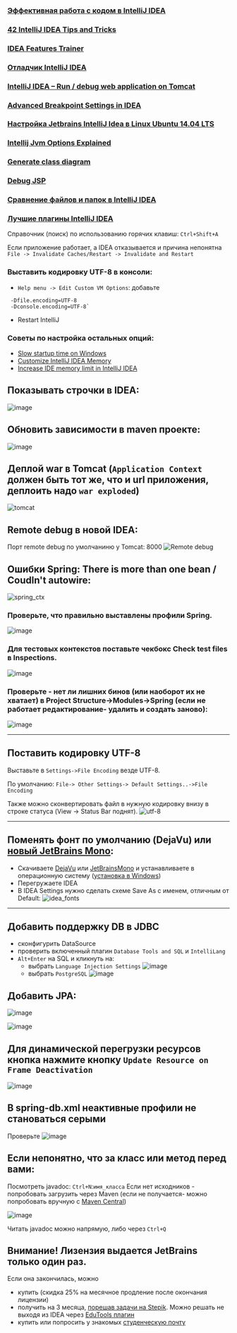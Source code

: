 ### <a href="http://jeeconf.com/archive/jeeconf-2013/materials/intellij-idea/">Эффективная работа с кодом в IntelliJ IDEA</a>

### <a href="https://www.youtube.com/watch?v=eq3KiAH4IBI">42 IntelliJ IDEA Tips and Tricks</a>

### <a href="https://blog.jetbrains.com/idea/2016/12/ide-features-trainer/">IDEA Features Trainer</a>

### <a href="http://info.javarush.ru/idea_help/2014/01/22/Руководство-пользователя-IntelliJ-IDEA-Отладчик-.html">Отладчик IntelliJ IDEA</a>

### <a href="https://www.mkyong.com/intellij/intellij-idea-run-debug-web-application-on-tomcat/">IntelliJ IDEA – Run / debug web application on Tomcat</a>

### [Advanced Breakpoint Settings in IDEA](https://nirlaor.wordpress.com/2011/02/10/advanced-breakpoint-settings-in-idea/)

### <a href="https://habrahabr.ru/post/279897/">Настройка Jetbrains IntelliJ Idea в Linux Ubuntu 14.04 LTS</a>

### [Intellij Jvm Options Explained](https://github.com/FoxxMD/intellij-jvm-options-explained)

### <a href="http://stackoverflow.com/questions/8942751/use-intellij-to-generate-class-diagram#26926334">Generate class diagram</a>

### <a href="http://stackoverflow.com/a/40556256/548473">Debug JSP</a>

### [Сравнение файлов и папок в IntelliJ IDEA](https://habr.com/ru/post/491496/)

### [Лучшие плагины IntelliJ IDEA](https://habr.com/ru/post/486578/)

Справочник (поиск) по использованию горячих клавиш: `Ctrl+Shift+A`

Если приложение работает, а IDEA отказывается и причина непонятна `File -> Invalidate Caches/Restart -> Invalidate and Restart`

### Выставить кодировку UTF-8 в консоли:

- `Help menu -> Edit Custom VM Options`: добавьте
```
 -Dfile.encoding=UTF-8
 -Dconsole.encoding=UTF-8`
```
- Restart IntelliJ

### Советы по настройка остальных опций:
- [Slow startup time on Windows](https://youtrack.jetbrains.com/issue/IDEA-211178#focus=streamItem-27-3412218.0-0)
- [Customize IntelliJ IDEA Memory](http://tomaszdziurko.com/2015/11/1-and-the-only-one-to-customize-intellij-idea-memory-settings)
- [Increase IDE memory limit in IntelliJ IDEA](https://stackoverflow.com/questions/13578062)

## Показывать строчки в IDEA:
![image](https://cloud.githubusercontent.com/assets/13649199/18053369/b39438d6-6e07-11e6-8a74-dbf796ecb5d5.png)

## Обновить зависимости в maven проекте:
![image](https://cloud.githubusercontent.com/assets/13649199/18507767/6b20f57e-7a7a-11e6-9f0c-8b175c152ff5.png)

## Деплой war в Tomcat (`Application Context` должен быть тот же, что и url приложения, деплоить надо `war exploded`)
![tomcat](https://cloud.githubusercontent.com/assets/975870/11599106/057932c4-9ad6-11e5-9e9e-fe9fd389532e.png)

## Remote debug в новой IDEA:
Порт remote debug по умолчаниню у Tomcat: 8000
![Remote debug](https://user-images.githubusercontent.com/13649199/59295289-fc22e980-8c8b-11e9-8720-967e1684185e.png)

##   Ошибки Spring: There is more than one bean / Coudln't autowire:
![spring_ctx](https://cloud.githubusercontent.com/assets/13649199/10559681/96b8bcca-74ff-11e5-8203-8d0d4cf1bd19.png)

### Проверьте, что правильно выставлены профили Spring.

![image](https://cloud.githubusercontent.com/assets/13649199/25596554/58158758-2ed2-11e7-9d42-71501a700deb.png)

### Для тестовых контекстов поставьте чекбокс Check test files в Inspections.

![image](https://cloud.githubusercontent.com/assets/13649199/18831817/8a858f22-83f0-11e6-837e-bf5317b33b3a.png)

### Проверьте - нет ли лишних бинов (или наоборот их не хватает) в Project Structure->Modules->Spring (если не работает редактирование- удалить и создать заново):

![image](https://cloud.githubusercontent.com/assets/13649199/22221277/52c03cb4-e1c3-11e6-9039-08787e31a505.png)

-------------------------

## Поставить кодировку UTF-8

Выставьте в `Settings->File Encoding` везде UTF-8.

По умолчанию: `File-> Other Settings-> Default Settings..->File Encoding`

Также можно сконвертировать файл в нужную кодировку внизу в строке статуса (View -> Status Bar поднят).
![utf-8](https://cloud.githubusercontent.com/assets/13649199/10559841/e1b65654-7501-11e5-8913-d2b5b4e25087.png)

---------------

## Поменять фонт по умолчанию (DejaVu) или **[новый JetBrains Mono](https://habr.com/ru/company/jugru/news/t/484134/)**:

- Скачиваете [DejaVu](https://sourceforge.net/projects/dejavu) или [JetBrainsMono](https://www.jetbrains.com/lp/mono) и устанавливаете в операционную систему (<a href="http://netler.ru/ikt/windows7-font.htm">установка в Windows</a>)
- Перегружаете IDEA
- В IDEA Settings нужно сделать схеме Save As с именем, отличным от Default:
![idea_fonts](https://cloud.githubusercontent.com/assets/11200258/11875035/b09d058c-a4f3-11e5-9d35-88e1b607c310.png)

<hr>

## Добавить поддержку DB в JDBC
- сконфигурить DataSource
- проверить включенный плагин `Database Tools and SQL` и `IntelliLang`
- `Alt+Enter` на SQL и кликнуть на: 
   - выбрать `Language Injection Settings`
![image](https://user-images.githubusercontent.com/13649199/75113155-3f778980-565c-11ea-8094-1bd9a28d05c3.png)
   - выбрать `PostgreSQL`
![image](https://user-images.githubusercontent.com/13649199/75113178-70f05500-565c-11ea-8e84-9b524e41f29c.png)

## Добавить JPA:

![image](https://cloud.githubusercontent.com/assets/13649199/16520055/134bfb42-3f96-11e6-8653-2b75cf3b0f52.png)

![image](https://cloud.githubusercontent.com/assets/13649199/16520135/b87ba914-3f96-11e6-8758-4ebd45443165.png)

## Для динамической перегрузки ресурсов кнопка нажмите кнопку `Update Resource on Frame Deactivation`

![image](https://cloud.githubusercontent.com/assets/13649199/22221467/4819a2f4-e1c4-11e6-9d03-4fe7fcdaafb9.png)

## В spring-db.xml неактивные профили не становаться серыми

Проверьте
![image](https://cloud.githubusercontent.com/assets/13649199/22104238/562485bc-de4f-11e6-9efb-dc2f5e4132c6.png)

## Если непонятно, что за класс или метод перед вами:
Посмотреть javadoc: `Ctrl+N`:`имя_класса`
Если нет исходников - попробовать загрузить через Maven (если не получается- можно попробовать вручную с [Maven Central](http://search.maven.org/#browse))

![image](https://user-images.githubusercontent.com/13649199/37712797-0975ddf2-2d26-11e8-9ef0-4e7132b84d8f.png)

Читать javadoc можно напрямую, либо через `Ctrl+Q`

## Внимание! Лизензия выдается JetBrains только один раз. 

Если она закончилась, можно 
- купить (скидка 25% на месячное продление после окончания лицензии)
- получить на 3 месяца, [порешав задачи на Stepik](https://stepik.org/course/2262). Можно решать не выходя из IDEA через [EduTools плагин](http://javaops.ru/view/story/story21#edutools)
- купить или попросить у знакомых [студенческую почту](https://www.jetbrains.com/student)